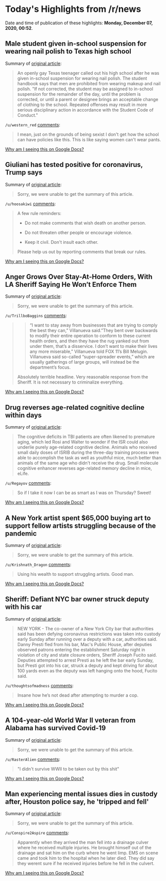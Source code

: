 # Today's Highlights from /r/news

Date and time of publication of these highlights: **Monday, December 07, 2020, 00:52**.

## Male student given in-school suspension for wearing nail polish to Texas high school

Summary of [original article](https://www.nbcnews.com/feature/nbc-out/male-student-given-school-suspension-wearing-nail-polish-texas-high-n1250110):

> An openly gay Texas teenager called out his high school after he was given in-school suspension for wearing nail polish. The student handbook says that men are prohibited from wearing makeup and nail polish. "If not corrected, the student may be assigned to in-school suspension for the remainder of the day, until the problem is corrected, or until a parent or designee brings an acceptable change of clothing to the school. Repeated offenses may result in more serious disciplinary action in accordance with the Student Code of Conduct."

`/u/western_red` [comments](https://www.reddit.com/r/news/comments/k82yia/male_student_given_inschool_suspension_for/):

> I mean, just on the grounds of being sexist I don't get how the school can have policies like this.  This is like saying women can't wear pants.

[Why am I seeing this on Google Docs?](https://docs.google.com/document/d/1Dc6We63vOXIZsc0op-Bt4abqkYjXzOigalQqFxmvvbM/edit?usp=sharing)

## Giuliani has tested positive for coronavirus, Trump says

Summary of [original article](https://thehill.com/homenews/administration/528965-giuliani-has-tested-positive-for-coronavirus-trump-says):

> Sorry, we were unable to get the summary of this article.

`/u/hoosakiwi` [comments](https://www.reddit.com/r/news/comments/k81dvi/giuliani_has_tested_positive_for_coronavirus/):

> A few rule reminders:
> 
> * Do not make comments that wish death on another person.
> 
> * Do not threaten other people or encourage violence.
> 
> * Keep it civil. Don't insult each other.
> 
> Please help us out by reporting comments that break our rules.

[Why am I seeing this on Google Docs?](https://docs.google.com/document/d/1Dc6We63vOXIZsc0op-Bt4abqkYjXzOigalQqFxmvvbM/edit?usp=sharing)

## Anger Grows Over Stay-At-Home Orders, With LA Sheriff Saying He Won’t Enforce Them

Summary of [original article](https://deadline.com/2020/12/anger-grows-over-stay-at-home-orders-la-sheriff-wont-enforce-1234651205/):

> Sorry, we were unable to get the summary of this article.

`/u/TrillboBaggins` [comments](https://www.reddit.com/r/news/comments/k87k5b/anger_grows_over_stayathome_orders_with_la/):

> >“I want to stay away from businesses that are trying to comply the best they can,” Villanueva said.”They bent over backwards to modify their entire operation to conform to these current health orders, and then they have the rug yanked out from under them, that’s a disservice. I don’t want to make their lives any more miserable,” Villanueva told FOX 11’s Bill Melugin. Villanueva said so-called “super-spreader events,” which are usually gatherings of large groups, will instead be the department’s focus.
> 
> Absolutely terrible headline. Very reasonable response from the Sheriff. It is not necessary to criminalize everything.

[Why am I seeing this on Google Docs?](https://docs.google.com/document/d/1Dc6We63vOXIZsc0op-Bt4abqkYjXzOigalQqFxmvvbM/edit?usp=sharing)

## Drug reverses age-related cognitive decline within days

Summary of [original article](https://medicalxpress.com/news/2020-12-drug-reverses-age-related-cognitive-decline.html):

> The cognitive deficits in TBI patients are often likened to premature aging, which led Rosi and Walter to wonder if the ISR could also underlie purely age-related cognitive decline. Animals who received small daily doses of ISRIB during the three-day training process were able to accomplish the task as well as youthful mice, much better than animals of the same age who didn't receive the drug. Small molecule cognitive enhancer reverses age-related memory decline in mice, eLife.

`/u/Regayov` [comments](https://www.reddit.com/r/news/comments/k7ymx8/drug_reverses_agerelated_cognitive_decline_within/):

> So if I take it now I can be as smart as I was on Thursday?  Sweet!

[Why am I seeing this on Google Docs?](https://docs.google.com/document/d/1Dc6We63vOXIZsc0op-Bt4abqkYjXzOigalQqFxmvvbM/edit?usp=sharing)

## A New York artist spent $65,000 buying art to support fellow artists struggling because of the pandemic

Summary of [original article](https://www.cnn.com/2020/12/06/us/guy-stanley-philoche-new-york-buy-art-pandemic-trnd/index.html):

> Sorry, we were unable to get the summary of this article.

`/u/Krishnath_Dragon` [comments](https://www.reddit.com/r/news/comments/k7w76u/a_new_york_artist_spent_65000_buying_art_to/):

> Using his wealth to support struggling artists. Good man.

[Why am I seeing this on Google Docs?](https://docs.google.com/document/d/1Dc6We63vOXIZsc0op-Bt4abqkYjXzOigalQqFxmvvbM/edit?usp=sharing)

## Sheriff: Defiant NYC bar owner struck deputy with his car

Summary of [original article](https://apnews.com/article/new-york-arrests-coronavirus-pandemic-new-york-city-db90d107a76e4f4543fe20c08b5edc9b):

> NEW YORK - The co-owner of a New York City bar that authorities said has been defying coronavirus restrictions was taken into custody early Sunday after running over a deputy with a car, authorities said. Danny Presti fled from his bar, Mac's Public House, after deputies observed patrons entering the establishment Saturday night in violation of city and state closure orders, Sheriff Joseph Fucito said. Deputies attempted to arrest Presti as he left the bar early Sunday, but Presti got into his car, struck a deputy and kept driving for about 100 yards even as the deputy was left hanging onto the hood, Fucito said.

`/u/thoughtsofmadness` [comments](https://www.reddit.com/r/news/comments/k7uy34/sheriff_defiant_nyc_bar_owner_struck_deputy_with/):

> Insane how he’s not dead after attempting to murder a cop.

[Why am I seeing this on Google Docs?](https://docs.google.com/document/d/1Dc6We63vOXIZsc0op-Bt4abqkYjXzOigalQqFxmvvbM/edit?usp=sharing)

## A 104-year-old World War II veteran from Alabama has survived Covid-19

Summary of [original article](https://www.cnn.com/2020/12/06/us/104-year-old-veteran-covid-trnd/index.html):

> Sorry, we were unable to get the summary of this article.

`/u/RasterAlien` [comments](https://www.reddit.com/r/news/comments/k83eyc/a_104yearold_world_war_ii_veteran_from_alabama/):

> "I didn't survive WWII to be taken out by this shit"

[Why am I seeing this on Google Docs?](https://docs.google.com/document/d/1Dc6We63vOXIZsc0op-Bt4abqkYjXzOigalQqFxmvvbM/edit?usp=sharing)

## Man experiencing mental issues dies in custody after, Houston police say, he 'tripped and fell'

Summary of [original article](https://www.cnn.com/2020/12/06/us/houston-man-dies-police-custody/index.html):

> Sorry, we were unable to get the summary of this article.

`/u/Conspire2Aspire` [comments](https://www.reddit.com/r/news/comments/k7zcmr/man_experiencing_mental_issues_dies_in_custody/):

> Apparently when they arrived the man fell into a drainage culver where he received multiple injuries. He brought himself out of the drainage and sat him on the curb where he went limp. EMS on scene came and took him to the hospital when he later died. They did say they werent sure if he received injuries before he fell in the culvert.

[Why am I seeing this on Google Docs?](https://docs.google.com/document/d/1Dc6We63vOXIZsc0op-Bt4abqkYjXzOigalQqFxmvvbM/edit?usp=sharing)


